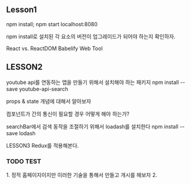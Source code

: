 <h2>Lesson1</h2>
npm install;
npm start
localhost:8080

npm install로 설치된 각 요소의 버전이 업그레이드가 되어야 하는지 확인하자.




React vs. ReactDOM
Babelify Web Tool

<h2>LESSON2</h2>

youtube api를 연동하는 앱을 만들기 위해서
설치해야 하는 패키지
npm install --save youtube-api-search

props & state 개념에 대해서 알아보자

컴포넌트가 간의 통신이 필요할 경우 어떻게 해야 하는가?


searchBar에서 검색 동작을 조절하기 위해서 loadash를 설치한다
npm install --save lodash



LESSON3
Redux를 적용해본다.



<h3>TODO TEST</h3>
1. 정적 홈페이지이지만 이러한 기술을 통해서 만들고 개시를 헤보자
2.


